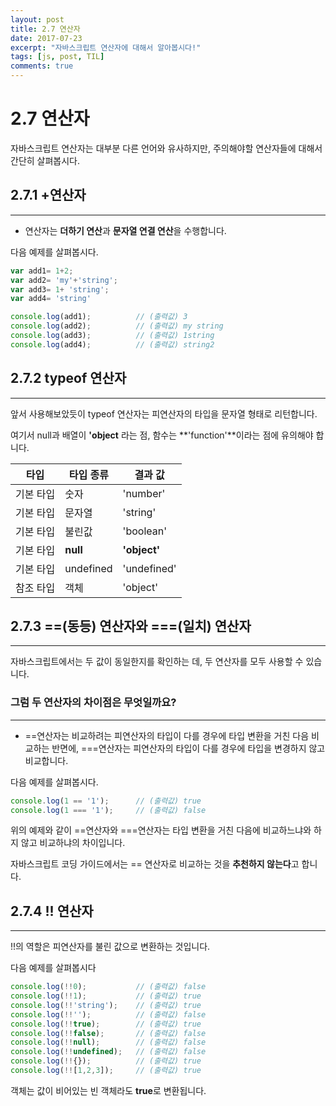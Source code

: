 ```yaml
---
layout: post
title: 2.7 연산자
date: 2017-07-23
excerpt: "자바스크립트 연산자에 대해서 알아봅시다!"
tags: [js, post, TIL]
comments: true
---
```

2.7 연산자
==========

자바스크립트 연산자는 대부분 다른 언어와 유사하지만, 주의해야할 연산자들에 대해서 간단히 살펴봅시다.

## 2.7.1 +연산자
---------------

+ 연산자는 **더하기 연산**과 **문자열 연결 연산**을 수행합니다.

다음 예제를 살펴봅시다.

```js
var add1= 1+2;
var add2= 'my'+'string';
var add3= 1+ 'string';
var add4= 'string'

console.log(add1);          // (출력값) 3
console.log(add2);          // (출력값) my string
console.log(add3);          // (출력값) 1string
console.log(add4);          // (출력값) string2
``` 

## 2.7.2 typeof 연산자
---------------------

앞서 사용해보았듯이 typeof 연산자는 피연산자의 타입을 문자열 형태로 리턴합니다.

여기서 null과 배열이 **'object** 라는 점, 함수는 **'function'**이라는 점에 유의해야 합니다.

타입 | 타입 종류 | 결과 값
--- | --- | ---
기본 타입 | 숫자 | 'number'
기본 타입 | 문자열 | 'string'
기본 타입 | 불린값 | 'boolean'
기본 타입 | **null** | **'object'**
기본 타입 | undefined | 'undefined'
참조 타입 | 객체 | 'object'

## 2.7.3 ==(동등) 연산자와 ===(일치) 연산자
-----------------------------------------

자바스크립트에서는 두 값이 동일한지를 확인하는 데, 두 연산자를 모두 사용할 수 있습니다.

### 그럼 두 연산자의 차이점은 무엇일까요?
--------------------------------------

- ==연산자는 비교하려는 피연산자의 타입이 다를 경우에 타입 변환을 거친 다음 비교하는 반면에,
    ===연산자는 피연산자의 타입이 다를 경우에 타입을 변경하지 않고 비교합니다.

다음 예제를 살펴봅시다.

```js
console.log(1 == '1');      // (출력값) true
console.log(1 === '1');     // (출력값) false
```

위의 예제와 같이 ==연산자와 ===연산자는 타입 변환을 거친 다음에 비교하느냐와 하지 않고 비교하냐의 차이입니다.

자바스크립트 코딩 가이드에서는 == 연산자로 비교하는 것을 **추천하지 않는다**고 합니다.

## 2.7.4 !! 연산자
-----------------

!!의 역할은 피연산자를 불린 값으로 변환하는 것입니다.

다음 예제를 살펴봅시다

```js
console.log(!!0);           // (출력값) false
console.log(!!1);           // (출력값) true
console.log(!!'string');    // (출력값) true
console.log(!!'');          // (출력값) false
console.log(!!true);        // (출력값) true
console.log(!!false);       // (출력값) false
console.log(!!null);        // (출력값) false
console.log(!!undefined);   // (출력값) false
console.log(!!{});          // (출력값) true
console.log(!![1,2,3]);     // (출력값) true
```

객체는 값이 비어있는 빈 객체라도 **true**로 변환됩니다.